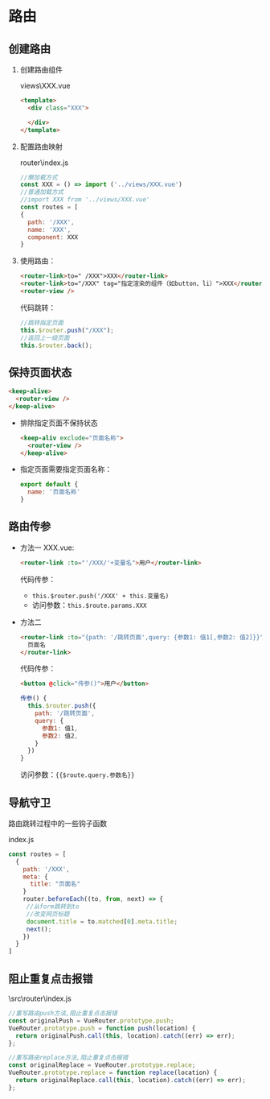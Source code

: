 # 路由

## 创建路由

1. 创建路由组件

   views\XXX.vue

   ```HTML
   <template>
     <div class="XXX">

     </div>
   </template>
   ```

2. 配置路由映射

   router\index.js

   ```js
   //懒加载方式
   const XXX = () => import ('../views/XXX.vue')
   //普通加载方式
   //import XXX from '../views/XXX.vue'
   const routes = [
   {
     path: '/XXX',
     name: 'XXX',
     component: XXX
   }
   ```

3. 使用路由：

   ```HTML
   <router-link>to=" /XXX">XXX</router-link>
   <router-link>to="/XXX" tag="指定渲染的组件（如button、li）">XXX</router-link>
   <router-view />
   ```

   代码跳转：

   ```js
   //跳转指定页面
   this.$router.push("/XXX");
   //返回上一级页面
   this.$router.back();
   ```

## 保持页面状态

```HTML
<keep-alive>
  <router-view />
</keep-alive>
```

- 排除指定页面不保持状态

  ```HTML
  <keep-aliv exclude="页面名称">
    <router-view />
  </keep-alive>
  ```

- 指定页面需要指定页面名称：

  ```JavaScript
  export default {
    name: '页面名称'
  }
  ```

## 路由传参

- 方法一
  XXX.vue:

  ```HTML
  <router-link :to="'/XXX/'+变量名">用户</router-link>
  ```

  代码传参：

  - `this.$router.push('/XXX' + this.变量名)`
  - 访问参数：`this.$route.params.XXX`

- 方法二

  ```HTML
  <router-link :to="{path: '/跳转页面',query: {参数1: 值1[,参数2: 值2]}}">
    页面名
  </router-link>
  ```

  代码传参：

  ```HTML
  <button @click="传参()">用户</button>
  ```

  ```js
  传参() {
    this.$router.push({
      path: '/跳转页面',
      query: {
        参数1: 值1,
        参数2: 值2,
      }
    })
  }
  ```

  访问参数：`{{$route.query.参数名}}`

## 导航守卫

路由跳转过程中的一些钩子函数

index.js

```js
const routes = [
  {
    path: '/XXX',
    meta: {
      title: "页面名"
    }
    router.beforeEach((to, from, next) => {
     //从form跳转到to
     //改变网页标题
     document.title = to.matched[0].meta.title;
     next();
    })
  }
]
```

## 阻止重复点击报错

\src\router\index.js

```js
//重写路由push方法,阻止重复点击报错
const originalPush = VueRouter.prototype.push;
VueRouter.prototype.push = function push(location) {
  return originalPush.call(this, location).catch((err) => err);
};

//重写路由replace方法,阻止重复点击报错
const originalReplace = VueRouter.prototype.replace;
VueRouter.prototype.replace = function replace(location) {
  return originalReplace.call(this, location).catch((err) => err);
};
```
